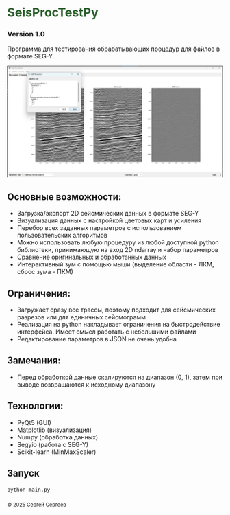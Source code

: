 # <span style="color: #2c5f2d;">SeisProcTestPy</span>
### Version 1.0

Программа для тестирования обрабатывающих процедур для файлов в формате SEG-Y.

![Preview of SeisProcTestPy](preview.jpg)

## Основные возможности:

- Загрузка/экспорт 2D сейсмических данных в формате SEG-Y
- Визуализация данных с настройкой цветовых карт и усиления
- Перебор всех заданных параметров с использованием пользовательских алгоритмов
- Можно использовать любую процедуру из любой доступной python библиотеки, принимающую на вход 2D ndarray и набор параметров
- Сравнение оригинальных и обработанных данных
- Интерактивный зум с помощью мыши (выделение области - ЛКМ, сброс зума - ПКМ)

## Ограничения:

- Загружает сразу все трассы, поэтому подходит для сейсмических разрезов или для единичных сейсмограмм
- Реализация на python накладывает ограничения на быстродействие интерфейса. Имеет смысл работать с небольшими файлами
- Редактирование параметров в JSON не очень удобна

## Замечания:
- Перед обработкой данные скалируются на диапазон (0, 1), затем при выводе возвращаются к исходному диапазону

## Технологии:

- PyQt5 (GUI)
- Matplotlib (визуализация)
- Numpy (обработка данных)
- Segyio (работа с SEG-Y)
- Scikit-learn (MinMaxScaler)

## Запуск

```
python main.py
```

<sub>© 2025 Сергей Сергеев</sub>
